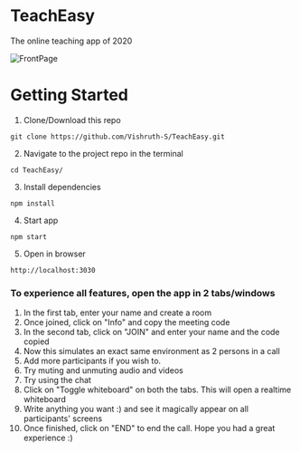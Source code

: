 # TeachEasy
The online teaching app of 2020

![FrontPage](https://github.com/Vishruth-S/TeachEasy/blob/main/blob/teachEasy1.png)

# Getting Started

1. Clone/Download this repo
```
git clone https://github.com/Vishruth-S/TeachEasy.git
```
2. Navigate to the project repo in the terminal
```
cd TeachEasy/
```
3. Install dependencies
```
npm install
```
4. Start app
```
npm start
```
5. Open in browser
```
http://localhost:3030
```

### To experience all features, open the app in 2 tabs/windows
1. In the first tab, enter your name and create a room
2. Once joined, click on "Info" and copy the meeting code
3. In the second tab, click on "JOIN" and enter your name and the code copied
4. Now this simulates an exact same environment as 2 persons in a call
5. Add more participants if you wish to.
6. Try muting and unmuting audio and videos
7. Try using the chat
8. Click on "Toggle whiteboard" on both the tabs. This will open a realtime whiteboard
9. Write anything you want :) and see it magically appear on all participants' screens
10. Once finished, click on "END" to end the call. Hope you had a great experience :)
